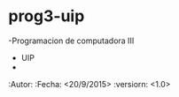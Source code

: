 # prog3-uip
-Programacion de computadora III 
- UIP 
- 
:Autor: <Josuedeleon>
:Fecha: <20/9/2015>
:versiorn: <1.0>
<descripcion>

